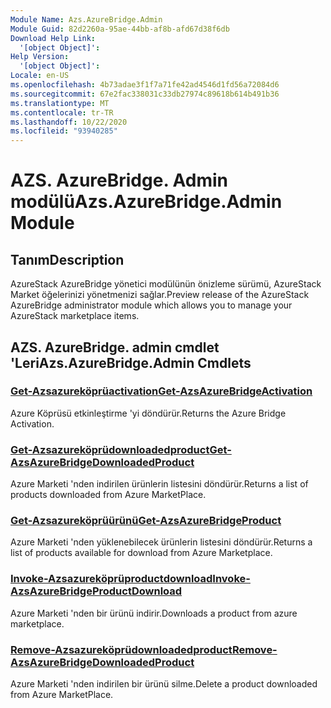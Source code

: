 ```yaml
---
Module Name: Azs.AzureBridge.Admin
Module Guid: 82d2260a-95ae-44bb-af8b-afd67d38f6db
Download Help Link:
  '[object Object]': 
Help Version:
  '[object Object]': 
Locale: en-US
ms.openlocfilehash: 4b73adae3f1f7a71fe42ad4546d1fd56a72084d6
ms.sourcegitcommit: 67e2fac338031c33db27974c89618b614b491b36
ms.translationtype: MT
ms.contentlocale: tr-TR
ms.lasthandoff: 10/22/2020
ms.locfileid: "93940285"
---
```

# <span data-ttu-id="012ed-101">AZS. AzureBridge. Admin modülü</span><span class="sxs-lookup"><span data-stu-id="012ed-101">Azs.AzureBridge.Admin Module</span></span>
## <span data-ttu-id="012ed-102">Tanım</span><span class="sxs-lookup"><span data-stu-id="012ed-102">Description</span></span>
<span data-ttu-id="012ed-103">AzureStack AzureBridge yönetici modülünün önizleme sürümü, AzureStack Market öğelerinizi yönetmenizi sağlar.</span><span class="sxs-lookup"><span data-stu-id="012ed-103">Preview release of the AzureStack AzureBridge administrator module which allows you to manage your AzureStack marketplace items.</span></span> 

## <span data-ttu-id="012ed-104">AZS. AzureBridge. admin cmdlet 'Leri</span><span class="sxs-lookup"><span data-stu-id="012ed-104">Azs.AzureBridge.Admin Cmdlets</span></span>
### [<span data-ttu-id="012ed-105">Get-Azsazureköprüactivation</span><span class="sxs-lookup"><span data-stu-id="012ed-105">Get-AzsAzureBridgeActivation</span></span>](Get-AzsAzureBridgeActivation.md)
<span data-ttu-id="012ed-106">Azure Köprüsü etkinleştirme 'yi döndürür.</span><span class="sxs-lookup"><span data-stu-id="012ed-106">Returns the Azure Bridge Activation.</span></span>

### [<span data-ttu-id="012ed-107">Get-Azsazureköprüdownloadedproduct</span><span class="sxs-lookup"><span data-stu-id="012ed-107">Get-AzsAzureBridgeDownloadedProduct</span></span>](Get-AzsAzureBridgeDownloadedProduct.md)
<span data-ttu-id="012ed-108">Azure Marketi 'nden indirilen ürünlerin listesini döndürür.</span><span class="sxs-lookup"><span data-stu-id="012ed-108">Returns a list of products downloaded from Azure MarketPlace.</span></span>

### [<span data-ttu-id="012ed-109">Get-Azsazureköprüürünü</span><span class="sxs-lookup"><span data-stu-id="012ed-109">Get-AzsAzureBridgeProduct</span></span>](Get-AzsAzureBridgeProduct.md)
<span data-ttu-id="012ed-110">Azure Marketi 'nden yüklenebilecek ürünlerin listesini döndürür.</span><span class="sxs-lookup"><span data-stu-id="012ed-110">Returns a list of products available for download from Azure Marketplace.</span></span>

### [<span data-ttu-id="012ed-111">Invoke-Azsazureköprüproductdownload</span><span class="sxs-lookup"><span data-stu-id="012ed-111">Invoke-AzsAzureBridgeProductDownload</span></span>](Invoke-AzsAzureBridgeProductDownload.md)
<span data-ttu-id="012ed-112">Azure Marketi 'nden bir ürünü indirir.</span><span class="sxs-lookup"><span data-stu-id="012ed-112">Downloads a product from azure marketplace.</span></span>

### [<span data-ttu-id="012ed-113">Remove-Azsazureköprüdownloadedproduct</span><span class="sxs-lookup"><span data-stu-id="012ed-113">Remove-AzsAzureBridgeDownloadedProduct</span></span>](Remove-AzsAzureBridgeDownloadedProduct.md)
<span data-ttu-id="012ed-114">Azure Marketi 'nden indirilen bir ürünü silme.</span><span class="sxs-lookup"><span data-stu-id="012ed-114">Delete a product downloaded from Azure MarketPlace.</span></span>

